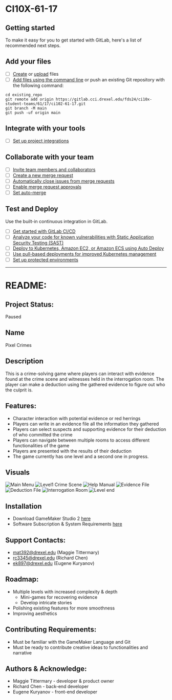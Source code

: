 # CI10X-61-17

## Getting started

To make it easy for you to get started with GitLab, here's a list of recommended next steps.

## Add your files

- [ ] [Create](https://docs.gitlab.com/ee/user/project/repository/web_editor.html#create-a-file) or [upload](https://docs.gitlab.com/ee/user/project/repository/web_editor.html#upload-a-file) files
- [ ] [Add files using the command line](https://docs.gitlab.com/ee/gitlab-basics/add-file.html#add-a-file-using-the-command-line) or push an existing Git repository with the following command:

```
cd existing_repo
git remote add origin https://gitlab.cci.drexel.edu/fds24/ci10x-student-teams/61/17/ci102-61-17.git
git branch -M main
git push -uf origin main
```

## Integrate with your tools

- [ ] [Set up project integrations](https://gitlab.cci.drexel.edu/fds24/ci10x-student-teams/61/17/ci102-61-17/-/settings/integrations)

## Collaborate with your team

- [ ] [Invite team members and collaborators](https://docs.gitlab.com/ee/user/project/members/)
- [ ] [Create a new merge request](https://docs.gitlab.com/ee/user/project/merge_requests/creating_merge_requests.html)
- [ ] [Automatically close issues from merge requests](https://docs.gitlab.com/ee/user/project/issues/managing_issues.html#closing-issues-automatically)
- [ ] [Enable merge request approvals](https://docs.gitlab.com/ee/user/project/merge_requests/approvals/)
- [ ] [Set auto-merge](https://docs.gitlab.com/ee/user/project/merge_requests/merge_when_pipeline_succeeds.html)

## Test and Deploy

Use the built-in continuous integration in GitLab.

- [ ] [Get started with GitLab CI/CD](https://docs.gitlab.com/ee/ci/quick_start/index.html)
- [ ] [Analyze your code for known vulnerabilities with Static Application Security Testing (SAST)](https://docs.gitlab.com/ee/user/application_security/sast/)
- [ ] [Deploy to Kubernetes, Amazon EC2, or Amazon ECS using Auto Deploy](https://docs.gitlab.com/ee/topics/autodevops/requirements.html)
- [ ] [Use pull-based deployments for improved Kubernetes management](https://docs.gitlab.com/ee/user/clusters/agent/)
- [ ] [Set up protected environments](https://docs.gitlab.com/ee/ci/environments/protected_environments.html)

***
# README:

## Project Status: 
Paused

## Name
Pixel Crimes

## Description
This is a crime-solving game where players can interact with evidence found at the crime scene and witnesses held in the interrogation room. The player can make a deduction using the gathered evidence to figure out who the culprit is.

## Features:

- Character interaction with potential evidence or red herrings
- Players can write in an evidence file all the information they gathered
- Players can select suspects and supporting evidence for their deduction of who committed the crime
- Players can navigate between multiple rooms to access different functionalities of the game
- Players are presented with the results of their deduction
- The game currently has one level and a second one in progress.

## Visuals
![Main Menu](https://gitlab.cci.drexel.edu/fds24/ci10x-student-teams/61/17/ci102-61-17/-/wikis/uploads/8eada3706abdd42e54fbfefc49e77648/Screenshot_2024-05-23_at_10.07.06_PM.png)
![Level1 Crime Scene](https://gitlab.cci.drexel.edu/fds24/ci10x-student-teams/61/17/ci102-61-17/-/wikis/uploads/dcf70f2923be471001d2b15bf65cf440/Screenshot_2024-05-23_at_10.07.21_PM.png)
![Help Manual](https://gitlab.cci.drexel.edu/fds24/ci10x-student-teams/61/17/ci102-61-17/-/wikis/uploads/9ee9ef5939a1a8650d2aecee00c8ef52/Screenshot_2024-05-30_at_10.29.57_PM.png)
![Evidence File](https://gitlab.cci.drexel.edu/fds24/ci10x-student-teams/61/17/ci102-61-17/-/wikis/uploads/c9f8722f24fce2c1a2b8da9353defb9d/Screenshot_2024-05-23_at_10.07.45_PM.png)
![Deduction File](https://gitlab.cci.drexel.edu/fds24/ci10x-student-teams/61/17/ci102-61-17/-/wikis/uploads/d4b49d9ed2ce7cd08f367e46efd71218/Screenshot_2024-05-23_at_10.08.06_PM.png)
![Interrogation Room](https://gitlab.cci.drexel.edu/fds24/ci10x-student-teams/61/17/ci102-61-17/-/wikis/uploads/7cab94adfac953c5915a6467dd451006/Screenshot_2024-05-30_at_10.32.03_PM.png)
![Level end](https://gitlab.cci.drexel.edu/fds24/ci10x-student-teams/61/17/ci102-61-17/-/wikis/uploads/b6fc844eac7690c0f1692ef5ead1d481/Screenshot_2024-05-23_at_10.08.22_PM.png)

## Installation
- Download GameMaker Studio 2 [here](https://gamemaker.io/en/download)
- Software Subscription & System Requirements [here](https://gamemaker.io/en/get#sysreq&_ga=2.107023744.302959724.1716514650-1339190997.1706722076)

## Support Contacts:
- mat392@drexel.edu (Maggie Tittermary)
- rc3345@drexel.edu (Richard Chen)
- ek897@drexel.edu (Eugene Kuryanov)

## Roadmap:
- Multiple levels with increased complexity & depth
  - Mini-games for recovering evidence
  - Develop intricate stories
- Polishing existing features for more smoothness
- Improving aesthetics

## Contributing Requirements:
- Must be familiar with the GameMaker Language and Git
- Must be ready to contribute creative ideas to functionalities and narrative

## Authors & Acknowledge:
- Maggie Tittermary - developer & product owner
- Richard Chen - back-end developer
- Eugene Kuryanov - front-end developer
